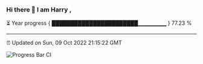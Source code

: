 ### Hi there 👋 I am Harry , 

⏳ Year progress { ███████████████████████▁▁▁▁▁▁▁ } 77.23 %

---

⏰ Updated on Sun, 09 Oct 2022 21:15:22 GMT

![Progress Bar CI](https://github.com/duykhang68/duykhang68/workflows/Progress%20Bar%20CI/badge.svg)
